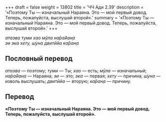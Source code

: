 +++
draft = false
weight = 13802
title = 'ЧЧ Ади 2.39'
description = '«Поэтому Ты — изначальный Нараяна. Это — мой первый довод. Теперь, пожалуйста, выслушай второй».'
summary = '«Поэтому Ты — изначальный Нараяна. Это — мой первый довод. Теперь, пожалуйста, выслушай второй».'
+++

_атаэва туми хао мӯла на̄ра̄йан̣а  
эи эка хету, ш́уна двитӣйа ка̄ран̣а_

## Пословный перевод

_атаэва_ — поэтому; _туми_ — Ты; _хао_ — есть; _мӯла_ — изначальный; _на̄ра̄йан̣а_ — Нараяна; _эи_ — это; _эка_ — первая; _хету_ — причина; _ш́уна_ — изволь выслушать; _двитӣйа_ — вторую; _ка̄ран̣а_ — причину.

## Перевод

**«Поэтому Ты — изначальный Нараяна. Это — мой первый довод. Теперь, пожалуйста, выслушай второй».**
